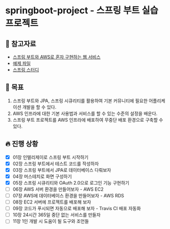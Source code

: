 # springboot-project - 스프링 부트 실습 프로젝트

## 📘 참고자료

- [스프링 부트와 AWS로 혼자 구현하는 웹 서비스](https://book.naver.com/bookdb/book_detail.nhn?bid=15871738)
- [예제 파일](https://bit.ly/fr-springboot)
- [스프링 스터디](https://github.com/kjsu0209/SpringStudy)

## 🧸 목표
1. 스프링 부트와 JPA, 스프링 시큐리티를 활용하여 기본 커뮤니티에 필요한 어플리케이션 개발을 할 수 있다.
2. AWS 인프라에 대한 기본 사용법과 서비스를 할 수 있는 수준의 설정을 배운다.
3. 스프링 부트 프로젝트를 AWS 인프라에 배포하여 무중단 배포 환경으로 구축할 수 있다.

## 🔥 진행 상황
- [X] 01장 인텔리제이로 스프링 부트 시작하기
- [X] 02장 스프링 부트에서 테스트 코드를 작성하자
- [X] 03장 스프링 부트에서 JPA로 데이터베이스 다뤄보자
- [X] 04장 머스테치로 화면 구성하기
- [X] 05장 스프링 시큐리티와 OAuth 2.0으로 로그인 기능 구현하기
- [ ] 06장 AWS 서버 환경을 만들어보자 - AWS EC2
- [ ] 07장 AWS에 데이터베이스 환경을 만들어보자 - AWS RDS
- [ ] 08장 EC2 서버에 프로젝트를 배포해 보자
- [ ] 09장 코드가 푸시되면 자동으로 배포해 보자 - Travis CI 배포 자동화
- [ ] 10장 24시간 365일 중단 없는 서비스를 만들자
- [ ] 11장 1인 개발 시 도움이 될 도구와 조언들

